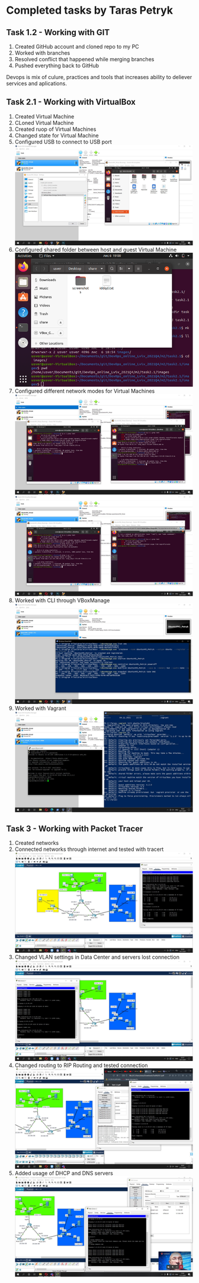# Completed tasks by Taras Petryk

## Task 1.2 - Working with GIT

1. Created GitHub account and cloned repo to my PC
2. Worked with branches
3. Resolved conflict that happened while merging branches
4. Pushed everything back to GitHub

Devops is mix of culure, practices and tools that increases ability to deliever services and aplications.

## Task 2.1 - Working with VirtualBox

1. Created Virtual Machine
2. CLoned Virtual Machine
3. Created ruop of Virtual Machines
4. Changed state for Virtual Machine
5. Configured USB to connect to USB port ![USB](/m2/task2.1/images/USB.jpg)
6. Configured shared folder between host and guest Virtual Machine ![Shared](/m2/task2.1/images/SharedFolder.png)
7. Configured different network modes for Virtual Machines ![LocalOpen](/m2/task2.1/images/LocalOpen.jpg) ![LocalNo](/m2/task2.1/images/LocalNo.jpg)
8. Worked with CLI through VBoxManage ![Vboxmanage](/m2/task2.1/images/Vboxmanage.jpg)
9. Worked with Vagrant ![Vagrant](/m2/task2.1/images/Vagrant.jpg)


## Task 3 - Working with Packet Tracer

1. Created networks
2. Connected networks through internet and tested with tracert ![inetping](/m3/task3/images/inetping.jpg)
3. Changed VLAN settings in Data Center and servers lost connection ![vlanbad](/m3/task3/images/vlanbad.jpg)
4. Changed routing to RIP Routing and tested connection ![rip](/m3/task3/images/rip.jpg)
5. Added usage of DHCP and DNS servers ![domain](/m3/task3/images/domain.jpg)

